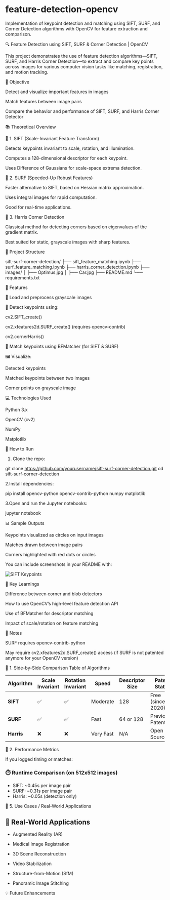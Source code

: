 # feature-detection-opencv
Implementation of keypoint detection and matching using SIFT, SURF, and Corner Detection algorithms with OpenCV for feature extraction and comparison.

🔍 Feature Detection using SIFT, SURF & Corner Detection | OpenCV


This project demonstrates the use of feature detection algorithms—SIFT, SURF, and Harris Corner Detection—to extract and compare key points across images for various computer vision tasks like matching, registration, and motion tracking.



📌 Objective


Detect and visualize important features in images

Match features between image pairs

Compare the behavior and performance of SIFT, SURF, and Harris Corner Detector



📚 Theoretical Overview


🔹 1. SIFT (Scale-Invariant Feature Transform)

Detects keypoints invariant to scale, rotation, and illumination.

Computes a 128-dimensional descriptor for each keypoint.

Uses Difference of Gaussians for scale-space extrema detection.



🔹 2. SURF (Speeded-Up Robust Features)

Faster alternative to SIFT, based on Hessian matrix approximation.

Uses integral images for rapid computation.

Good for real-time applications.


🔹 3. Harris Corner Detection

Classical method for detecting corners based on eigenvalues of the gradient matrix.

Best suited for static, grayscale images with sharp features.



📁 Project Structure

sift-surf-corner-detection/
├── sift_feature_matching.ipynb
├── surf_feature_matching.ipynb
├── harris_corner_detection.ipynb
├── images/
│   ├── Optimus.jpg
│   ├── Car.jpg
├── README.md
└── requirements.txt


🎯 Features

📸 Load and preprocess grayscale images

🧠 Detect keypoints using:

cv2.SIFT_create()

cv2.xfeatures2d.SURF_create() (requires opencv-contrib)

cv2.cornerHarris()


🎯 Match keypoints using BFMatcher (for SIFT & SURF)


🖼️ Visualize:

Detected keypoints

Matched keypoints between two images

Corner points on grayscale image



💻 Technologies Used


Python 3.x

OpenCV (cv2)

NumPy

Matplotlib


🚀 How to Run


1. Clone the repo:

git clone https://github.com/yourusername/sift-surf-corner-detection.git
cd sift-surf-corner-detection

2.Install dependencies:

pip install opencv-python opencv-contrib-python numpy matplotlib


3.Open and run the Jupyter notebooks:

jupyter notebook


📊 Sample Outputs

Keypoints visualized as circles on input images

Matches drawn between image pairs

Corners highlighted with red dots or circles


You can include screenshots in your README with:

![SIFT Keypoints](images/sift_output.jpg)


🧠 Key Learnings

Difference between corner and blob detectors

How to use OpenCV’s high-level feature detection API

Use of BFMatcher for descriptor matching

Impact of scale/rotation on feature matching


🔐 Notes

SURF requires opencv-contrib-python

May require cv2.xfeatures2d.SURF_create() access (if SURF is not patented anymore for your OpenCV version)


📸 1. Side-by-Side Comparison Table of Algorithms


| Algorithm     | Scale Invariant | Rotation Invariant | Speed     | Descriptor Size | Patent Status |
|---------------|------------------|---------------------|-----------|------------------|----------------|
| **SIFT**       | ✅               | ✅                  | Moderate  | 128              | Free (since 2020) |
| **SURF**       | ✅               | ✅                  | Fast      | 64 or 128        | Previously Patented |
| **Harris**     | ❌               | ❌                  | Very Fast | N/A              | Open Source     |



🧪 2. Performance Metrics 


If you logged timing or matches:

### ⏱️ Runtime Comparison (on 512x512 images)
- SIFT: ~0.45s per image pair
- SURF: ~0.31s per image pair
- Harris: ~0.05s (detection only)


🧠 5. Use Cases / Real-World Applications


## 🧠 Real-World Applications

- Augmented Reality (AR)

- Medical Image Registration

- 3D Scene Reconstruction

- Video Stabilization

- Structure-from-Motion (SfM)

- Panoramic Image Stitching


💡 Future Enhancements
